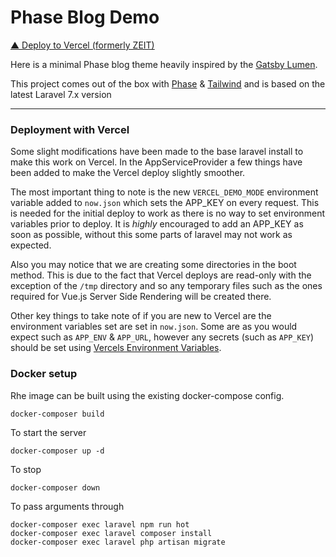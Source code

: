 # Phase Blog Demo

[▲ Deploy to Vercel (formerly ZEIT)](https://vercel.co/new/project?template=https://github.com/reed-jones/phase-blog-demo/tree/master/)

Here is a minimal Phase blog theme heavily inspired by the [Gatsby Lumen](https://github.com/alxshelepenok/gatsby-starter-lumen).

This project comes out of the box with [Phase](https://phased.dev) & [Tailwind](https://tailwindcss.com) and is based on the latest Laravel 7.x version

---
### Deployment with Vercel

Some slight modifications have been made to the base laravel install to make this work on Vercel. In the AppServiceProvider a few things have been added to make the Vercel deploy slightly smoother.

The most important thing to note is the new `VERCEL_DEMO_MODE` environment variable added to `now.json` which sets the APP_KEY on every request. This is needed for the initial deploy to work as there is no way to set environment variables prior to deploy. It is _highly_ encouraged to add an APP_KEY as soon as possible, without
this some parts of laravel may not work as expected.

Also you may notice that we are creating some directories in the boot method. This is due to the fact that Vercel deploys are read-only with the exception of the `/tmp` directory and so any temporary files such as the ones required for Vue.js Server Side Rendering will be created there.

Other key things to take note of if you are new to Vercel are the environment variables set are set in `now.json`. Some are as you would expect such as `APP_ENV` & `APP_URL`, however any secrets (such as `APP_KEY`) should be set using [Vercels Environment Variables](https://vercel.com/docs/v2/build-step#environment-variables).

### Docker setup

Rhe image can be built using the existing docker-compose config.
```sh
docker-composer build
```

To start the server
```
docker-composer up -d
```

To stop
```
docker-composer down
```

To pass arguments through
```
docker-composer exec laravel npm run hot
docker-composer exec laravel composer install
docker-composer exec laravel php artisan migrate
```
